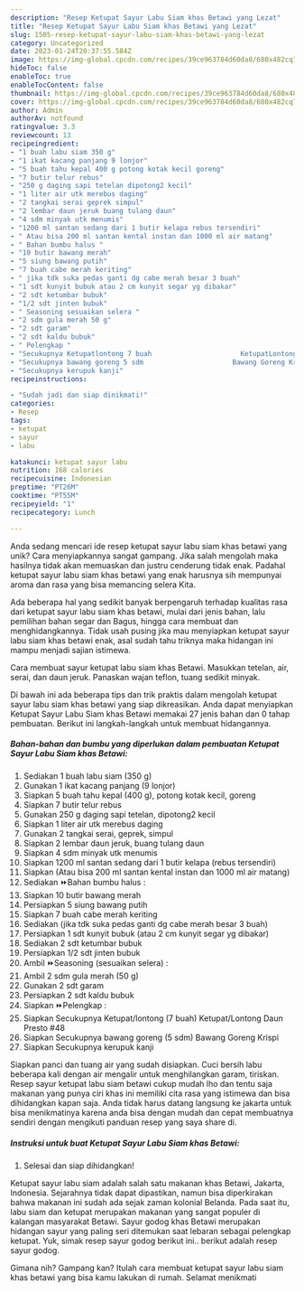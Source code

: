 ```yaml
---
description: "Resep Ketupat Sayur Labu Siam khas Betawi yang Lezat"
title: "Resep Ketupat Sayur Labu Siam khas Betawi yang Lezat"
slug: 1505-resep-ketupat-sayur-labu-siam-khas-betawi-yang-lezat
category: Uncategorized
date: 2023-01-24T20:37:55.584Z
image: https://img-global.cpcdn.com/recipes/39ce963784d60da8/680x482cq70/ketupat-sayur-labu-siam-khas-betawi-foto-resep-utama.jpg
hideToc: false
enableToc: true
enableTocContent: false
thumbnail: https://img-global.cpcdn.com/recipes/39ce963784d60da8/680x482cq70/ketupat-sayur-labu-siam-khas-betawi-foto-resep-utama.jpg
cover: https://img-global.cpcdn.com/recipes/39ce963784d60da8/680x482cq70/ketupat-sayur-labu-siam-khas-betawi-foto-resep-utama.jpg
author: Admin
authorAv: notfound
ratingvalue: 3.3
reviewcount: 13
recipeingredient:
- "1 buah labu siam 350 g"
- "1 ikat kacang panjang 9 lonjor"
- "5 buah tahu kepal 400 g potong kotak kecil goreng"
- "7 butir telur rebus"
- "250 g daging sapi tetelan dipotong2 kecil"
- "1 liter air utk merebus daging"
- "2 tangkai serai geprek simpul"
- "2 lembar daun jeruk buang tulang daun"
- "4 sdm minyak utk menumis"
- "1200 ml santan sedang dari 1 butir kelapa rebus tersendiri"
- " Atau bisa 200 ml santan kental instan dan 1000 ml air matang"
- " Bahan bumbu halus "
- "10 butir bawang merah"
- "5 siung bawang putih"
- "7 buah cabe merah keriting"
- " jika tdk suka pedas ganti dg cabe merah besar 3 buah"
- "1 sdt kunyit bubuk atau 2 cm kunyit segar yg dibakar"
- "2 sdt ketumbar bubuk"
- "1/2 sdt jinten bubuk"
- " Seasoning sesuaikan selera "
- "2 sdm gula merah 50 g"
- "2 sdt garam"
- "2 sdt kaldu bubuk"
- " Pelengkap "
- "Secukupnya Ketupatlontong 7 buah                      KetupatLontong Daun Presto 48"
- "Secukupnya bawang goreng 5 sdm                      Bawang Goreng Krispi"
- "Secukupnya kerupuk kanji"
recipeinstructions:

- "Sudah jadi dan siap dinikmati!"
categories:
- Resep
tags:
- ketupat
- sayur
- labu

katakunci: ketupat sayur labu 
nutrition: 168 calories
recipecuisine: Indonesian
preptime: "PT26M"
cooktime: "PT55M"
recipeyield: "1"
recipecategory: Lunch

---
```





Anda sedang mencari ide resep ketupat sayur labu siam khas betawi yang unik? Cara menyiapkannya sangat gampang. Jika salah mengolah maka hasilnya tidak akan memuaskan dan justru cenderung tidak enak. Padahal ketupat sayur labu siam khas betawi yang enak harusnya sih mempunyai aroma dan rasa yang bisa memancing selera Kita.





Ada beberapa hal yang sedikit banyak berpengaruh terhadap kualitas rasa dari ketupat sayur labu siam khas betawi, mulai dari jenis bahan, lalu pemilihan bahan segar dan Bagus, hingga cara membuat dan menghidangkannya. Tidak usah pusing jika mau menyiapkan ketupat sayur labu siam khas betawi enak,      asal sudah tahu triknya maka hidangan ini mampu menjadi sajian istimewa.














Cara membuat sayur ketupat labu siam khas Betawi. Masukkan tetelan, air, serai, dan daun jeruk. Panaskan wajan teflon, tuang sedikit minyak.






Di bawah ini ada beberapa tips dan trik praktis dalam mengolah ketupat sayur labu siam khas betawi yang siap dikreasikan. Anda dapat menyiapkan Ketupat Sayur Labu Siam khas Betawi memakai 27 jenis bahan dan 0 tahap pembuatan. Berikut ini langkah-langkah untuk membuat hidangannya.

<!--inarticleads1-->

##### Bahan-bahan dan bumbu yang diperlukan dalam pembuatan Ketupat Sayur Labu Siam khas Betawi:

1. Sediakan 1 buah labu siam (350 g)
1. Gunakan 1 ikat kacang panjang (9 lonjor)
1. Siapkan 5 buah tahu kepal (400 g), potong kotak kecil, goreng
1. Siapkan 7 butir telur rebus
1. Gunakan 250 g daging sapi tetelan, dipotong2 kecil
1. Siapkan 1 liter air utk merebus daging
1. Gunakan 2 tangkai serai, geprek, simpul
1. Siapkan 2 lembar daun jeruk, buang tulang daun
1. Siapkan 4 sdm minyak utk menumis
1. Siapkan 1200 ml santan sedang dari 1 butir kelapa (rebus tersendiri)
1. Siapkan  (Atau bisa 200 ml santan kental instan dan 1000 ml air matang)
1. Sediakan  ⏩Bahan bumbu halus :
1. Siapkan 10 butir bawang merah
1. Persiapkan 5 siung bawang putih
1. Siapkan 7 buah cabe merah keriting
1. Sediakan  (jika tdk suka pedas ganti dg cabe merah besar 3 buah)
1. Persiapkan 1 sdt kunyit bubuk (atau 2 cm kunyit segar yg dibakar)
1. Sediakan 2 sdt ketumbar bubuk
1. Persiapkan 1/2 sdt jinten bubuk
1. Ambil  ⏩Seasoning (sesuaikan selera) :
1. Ambil 2 sdm gula merah (50 g)
1. Gunakan 2 sdt garam
1. Persiapkan 2 sdt kaldu bubuk
1. Siapkan  ⏩Pelengkap :
1. Siapkan Secukupnya Ketupat/lontong (7 buah)                      Ketupat/Lontong Daun Presto #48
1. Siapkan Secukupnya bawang goreng (5 sdm)                      Bawang Goreng Krispi
1. Siapkan Secukupnya kerupuk kanji


Siapkan panci dan tuang air yang sudah disiapkan. Cuci bersih labu beberapa kali dengan air mengalir untuk menghilangkan garam, tiriskan. Resep sayur ketupat labu siam betawi cukup mudah lho dan tentu saja makanan yang punya ciri khas ini memiliki cita rasa yang istimewa dan bisa dihidangkan kapan saja. Anda tidak harus datang langsung ke jakarta untuk bisa menikmatinya karena anda bisa dengan mudah dan cepat membuatnya sendiri dengan mengikuti panduan resep yang saya share di. 

<!--inarticleads2-->

##### Instruksi untuk buat Ketupat Sayur Labu Siam khas Betawi:


1. Selesai dan siap dihidangkan!

Ketupat sayur labu siam adalah salah satu makanan khas Betawi, Jakarta, Indonesia. Sejarahnya tidak dapat dipastikan, namun bisa diperkirakan bahwa makanan ini sudah ada sejak zaman kolonial Belanda. Pada saat itu, labu siam dan ketupat merupakan makanan yang sangat populer di kalangan masyarakat Betawi. Sayur godog khas Betawi merupakan hidangan sayur yang paling seri ditemukan saat lebaran sebagai pelengkap ketupat. Yuk, simak resep sayur godog berikut ini.. berikut adalah resep sayur godog. 

Gimana nih? Gampang kan? Itulah cara membuat ketupat sayur labu siam khas betawi yang bisa kamu lakukan di rumah. Selamat menikmati

